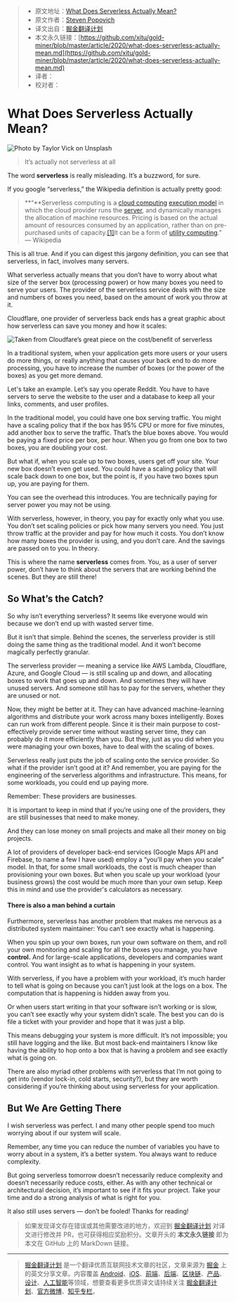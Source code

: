 > * 原文地址：[What Does Serverless Actually Mean?](https://medium.com/better-programming/what-does-serverless-actually-mean-c68bde4cdc0d)
> * 原文作者：[Steven Popovich](https://medium.com/@steven.popovich)
> * 译文出自：[掘金翻译计划](https://github.com/xitu/gold-miner)
> * 本文永久链接：[https://github.com/xitu/gold-miner/blob/master/article/2020/what-does-serverless-actually-mean.md](https://github.com/xitu/gold-miner/blob/master/article/2020/what-does-serverless-actually-mean.md)
> * 译者：
> * 校对者：

# What Does Serverless Actually Mean?

![Photo by [Taylor Vick](https://unsplash.com/@tvick?utm_source=unsplash&utm_medium=referral&utm_content=creditCopyText) on [Unsplash](https://unsplash.com/s/photos/servers?utm_source=unsplash&utm_medium=referral&utm_content=creditCopyText)](https://cdn-images-1.medium.com/max/7912/1*poXRRZdZAElrrP9C3ZQLoQ.jpeg)

> It’s actually not serverless at all

The word **serverless** is really misleading. It’s a buzzword, for sure.

If you google “serverless,” the Wikipedia definition is actually pretty good:

> **“**Serverless computing is a [cloud computing](https://en.wikipedia.org/wiki/Cloud_computing) [execution model](https://en.wikipedia.org/wiki/Execution_model) in which the cloud provider runs the [server](https://en.wikipedia.org/wiki/Server_(computing)), and dynamically manages the allocation of machine resources. Pricing is based on the actual amount of resources consumed by an application, rather than on pre-purchased units of capacity.[[1]](https://en.wikipedia.org/wiki/Serverless_computing#cite_note-techcrunch-lambda-1)It can be a form of [utility computing](https://en.wikipedia.org/wiki/Utility_computing).” — Wikipedia

This is all true. And if you can digest this jargony definition, you can see that serverless, in fact, involves many servers.

What serverless actually means that you don’t have to worry about what size of the server box (processing power) or how many boxes you need to serve your users. The provider of the serverless service deals with the size and numbers of boxes you need, based on the amount of work you throw at it.

Cloudflare, one provider of serverless back ends has a great graphic about how serverless can save you money and how it scales:

![Taken from [Cloudfare’s great piece on the cost/benefit of serverless](https://www.cloudflare.com/learning/serverless/why-use-serverless/)](https://cdn-images-1.medium.com/max/2000/1*e3EE-9xCRweHvYnK44wYlQ.png)

In a traditional system, when your application gets more users or your users do more things, or really anything that causes your back end to do more processing, you have to increase the number of boxes (or the power of the boxes) as you get more demand.

Let's take an example. Let’s say you operate Reddit. You have to have servers to serve the website to the user and a database to keep all your links, comments, and user profiles.

In the traditional model, you could have one box serving traffic. You might have a scaling policy that if the box has 95% CPU or more for five minutes, add another box to serve the traffic. That’s the blue boxes above. You would be paying a fixed price per box, per hour. When you go from one box to two boxes, you are doubling your cost.

But what if, when you scale up to two boxes, users get off your site. Your new box doesn’t even get used. You could have a scaling policy that will scale back down to one box, but the point is, if you have two boxes spun up, you are paying for them.

You can see the overhead this introduces. You are technically paying for server power you may not be using.

With serverless, however, in theory, you pay for exactly only what you use. You don’t set scaling policies or pick how many servers you need. You just throw traffic at the provider and pay for how much it costs. You don’t know how many boxes the provider is using, and you don’t care. And the savings are passed on to you. In theory.

This is where the name **serverless** comes from. You, as a user of server power, don’t have to think about the servers that are working behind the scenes. But they are still there!

## So What’s the Catch?

So why isn’t everything serverless? It seems like everyone would win because we don’t end up with wasted server time.

But it isn’t that simple. Behind the scenes, the serverless provider is still doing the same thing as the traditional model. And it won’t become magically perfectly granular.

The serverless provider — meaning a service like AWS Lambda, Cloudflare, Azure, and Google Cloud — is still scaling up and down, and allocating boxes to work that goes up and down. And sometimes they will have unused servers. And someone still has to pay for the servers, whether they are unused or not.

Now, they might be better at it. They can have advanced machine-learning algorithms and distribute your work across many boxes intelligently. Boxes can run work from different people. Since it is their main purpose to cost-effectively provide server time without wasting server time, they can probably do it more efficiently than you. But they, just as you did when you were managing your own boxes, have to deal with the scaling of boxes.

Serverless really just puts the job of scaling onto the service provider. So what if the provider isn’t good at it? And remember, you are paying for the engineering of the serverless algorithms and infrastructure. This means, for some workloads, you could end up paying more.

Remember: These providers are businesses.

It is important to keep in mind that if you’re using one of the providers, they are still businesses that need to make money.

And they can lose money on small projects and make all their money on big projects.

A lot of providers of developer back-end services (Google Maps API and Firebase, to name a few I have used) employ a “you’ll pay when you scale” model. In that, for some small workloads, the cost is much cheaper than provisioning your own boxes. But when you scale up your workload (your business grows) the cost would be much more than your own setup. Keep this in mind and use the provider's calculators as necessary.

#### There is also a man behind a curtain

Furthermore, serverless has another problem that makes me nervous as a distributed system maintainer: You can’t see exactly what is happening.

When you spin up your own boxes, run your own software on them, and roll your own monitoring and scaling for all the boxes you manage, you have **control.** And for large-scale applications, developers and companies want control. You want insight as to what is happening in your system.

With serverless, if you have a problem with your workload, it’s much harder to tell what is going on because you can’t just look at the logs on a box. The computation that is happening is hidden away from you.

Or when users start writing in that your software isn’t working or is slow, you can’t see exactly why your system didn’t scale. The best you can do is file a ticket with your provider and hope that it was just a blip.

This means debugging your system is more difficult. It’s not impossible; you still have logging and the like. But most back-end maintainers I know like having the ability to hop onto a box that is having a problem and see exactly what is going on.

There are also myriad other problems with serverless that I’m not going to get into (vendor lock-in, cold starts, security?), but they are worth considering if you’re thinking about using serverless for your application.

## But We Are Getting There

I wish serverless was perfect. I and many other people spend too much worrying about if our system will scale.

Remember, any time you can reduce the number of variables you have to worry about in a system, it’s a better system. You always want to reduce complexity.

But going serverless tomorrow doesn’t necessarily reduce complexity and doesn’t necessarily reduce costs, either. As with any other technical or architectural decision, it’s important to see if it fits your project. Take your time and do a strong analysis of what is right for you.

It also still uses servers — don’t be fooled! Thanks for reading!

> 如果发现译文存在错误或其他需要改进的地方，欢迎到 [掘金翻译计划](https://github.com/xitu/gold-miner) 对译文进行修改并 PR，也可获得相应奖励积分。文章开头的 **本文永久链接** 即为本文在 GitHub 上的 MarkDown 链接。

---

> [掘金翻译计划](https://github.com/xitu/gold-miner) 是一个翻译优质互联网技术文章的社区，文章来源为 [掘金](https://juejin.im) 上的英文分享文章。内容覆盖 [Android](https://github.com/xitu/gold-miner#android)、[iOS](https://github.com/xitu/gold-miner#ios)、[前端](https://github.com/xitu/gold-miner#前端)、[后端](https://github.com/xitu/gold-miner#后端)、[区块链](https://github.com/xitu/gold-miner#区块链)、[产品](https://github.com/xitu/gold-miner#产品)、[设计](https://github.com/xitu/gold-miner#设计)、[人工智能](https://github.com/xitu/gold-miner#人工智能)等领域，想要查看更多优质译文请持续关注 [掘金翻译计划](https://github.com/xitu/gold-miner)、[官方微博](http://weibo.com/juejinfanyi)、[知乎专栏](https://zhuanlan.zhihu.com/juejinfanyi)。
